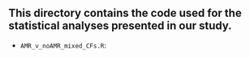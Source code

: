 ## This directory contains the code used for the statistical analyses presented in our study.

* `AMR_v_noAMR_mixed_CFs.R`: 
